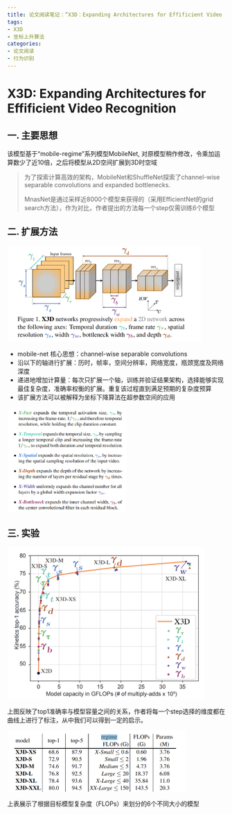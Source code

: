 ```yaml
---
title: 论文阅读笔记：“X3D：Expanding Architectures for Effificient Video Recognition”
tags: 
- X3D
- 坐标上升算法
categories:
- 论文阅读
- 行为识别
---
```

# X3D: Expanding Architectures for Effificient Video Recognition

## 一. 主要思想

该模型基于“mobile-regime”系列模型MobileNet, 对原模型稍作修改，令乘加运算数少了近10倍，之后将模型从2D空间扩展到3D时空域

> 为了探索计算高效的架构，MobileNet和ShuffleNet探索了channel-wise separable convolutions and expanded bottlenecks.
>
> MnasNet是通过采样近8000个模型来获得的（采用EfficientNet的grid search方法），作为对比，作者提出的方法每一个step仅需训练6个模型

## 二. 扩展方法

<img src="https://raw.githubusercontent.com/coelien/image-hosting/master/img/202204161003136.png" alt="image-20220416100344011" style="zoom: 50%;" />

- mobile-net 核心思想：channel-wise separable convolutions
- 沿以下的轴进行扩展：历时，帧率，空间分辨率，网络宽度，瓶颈宽度及网络深度
- 递进地增加计算量：每次只扩展一个轴，训练并验证结果架构，选择能够实现最佳复杂度，准确率权衡的扩展。重复该过程直到满足预期的复杂度预算
- 该扩展方法可以被解释为坐标下降算法在超参数空间的应用

<img src="https://raw.githubusercontent.com/coelien/image-hosting/master/img/202204201455511.png" alt="image-20220420145518461" style="zoom: 33%;" />

## 三. 实验

<img src="https://raw.githubusercontent.com/coelien/image-hosting/master/img/202204201452303.png" alt="image-20220420145244253" style="zoom: 50%;" />

上图反映了top1准确率与模型容量之间的关系，作者将每一个step选择的维度都在曲线上进行了标注，从中我们可以得到一定的启示。

<img src="https://raw.githubusercontent.com/coelien/image-hosting/master/img/202204201451711.png" alt="image-20220420145122664" style="zoom: 50%;" />

上表展示了根据目标模型复杂度（FLOPs）来划分的6个不同大小的模型
